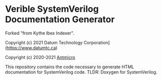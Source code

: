 # Verible SystemVerilog Documentation Generator
Forked "from Kythe Ibex Indexer".

Copyright (c) 2021 Datum Technology Corporation](https://www.datumtc.ca)

Copyright (c) 2020-2021 [Antmicro](https://www.antmicro.com)

This repository contains the code necessary to generate HTML documentation for SystemVerilog code.  TLDR: Doxygen for SystemVerilog.
